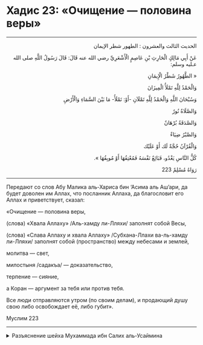 <h1 class="hadith-header">Хадис 23: «Очищение — половина веры»</h1>

<hr>

<p class="arabic-text" dir="rtl">
الحديث الثالث والعشرون :
الطهور شطر الإيمان
</p>

<p class="arabic-text" dir="rtl">
عَنْ أَبِي مَالِكٍ الْحَارِثِ بْنِ عَاصِمٍ الْأَشْعَرِيِّ رضي الله عنه قَالَ: قَالَ رَسُولُ اللَّهِ صلى الله عـليه وسلم: 
</p>

<p class="arabic-text" dir="rtl">
« الطَّهُورُ شَطْرُ الْإِيمَانِ
</p>

<p class="arabic-text" dir="rtl">
 وَالْحَمْدُ لِلَّهِ تَمْلَأُ الْمِيزَانَ
</p>

<p class="arabic-text" dir="rtl">
 وَسُبْحَانَ اللَّهِ وَالْحَمْدُ لِلَّهِ تَمْلَآنِ -أَوْ: تَمْلَأُ- مَا بَيْنَ السَّمَاءِ وَالْأَرْضِ
</p>

<p class="arabic-text" dir="rtl">
 وَالصَّلَاةُ نُورٌ
</p>

<p class="arabic-text" dir="rtl">
 وَالصَّدَقَةُ بُرْهَانٌ
</p>

<p class="arabic-text" dir="rtl">
 وَالصَّبْرُ ضِيَاءٌ
</p>

<p class="arabic-text" dir="rtl">
 وَالْقُرْآنُ حُجَّةٌ لَك أَوْ عَلَيْك
</p>

<p class="arabic-text" dir="rtl">
 كُلُّ النَّاسِ يَغْدُو، فَبَائِعٌ نَفْسَهُ فَمُعْتِقُهَا أَوْ مُوبِقُهَا ». 
</p>

<p class="arabic-subtext" dir="rtl">
رَوَاهُ مُسْلِمٌ 223 
</p>

<hr>

<p class="russian-text">
Передают со слов Абу Малика аль-Хариса бин ‘Асима аль Аш’ари, да будет доволен им Аллах, что посланник Аллаха, да благословит его Аллах и приветствует, сказал: 
</p>

<p class="russian-text">
«Очищение — половина веры, 
</p>

<p class="russian-text">
(слова) «Хвала Аллаху» /Аль-хамду ли-Лляхи/ заполнят собой Весы,
</p>

<p class="russian-text">
(слова) «Слава Аллаху и хвала Аллаху» /Субхана-Ллахи ва-ль-хамду ли-Лляхи/ заполнят собой (пространство) между небесами и землей, 
</p>

<p class="russian-text">
молитва — свет, 
</p>

<p class="russian-text">
милостыня /садакъа/ — доказательствo, 
</p>

<p class="russian-text">
терпение — сияние, 
</p>

<p class="russian-text">
а Коран — аргумент за тебя или против тебя. 
</p>

<p class="russian-text">
Все люди отправляются утром (по своим делам), и продающий душу свою либо освобождает её, либо губит».
</p>

<p class="russian-subtext">
Муслим 223
</p>

<hr class="endline">

<details class="comments">
  <summary class="comments-title">Разъяснение шейха Мухаммада ибн Салих аль-Усаймина</summary>
  <p class="comments-text">Скоро...</p>
</details>
